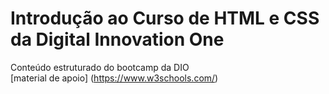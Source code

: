 # Introdução ao Curso de HTML e CSS da Digital Innovation One
 Conteúdo estruturado do bootcamp da DIO <br>
[material de apoio] (https://www.w3schools.com/)

